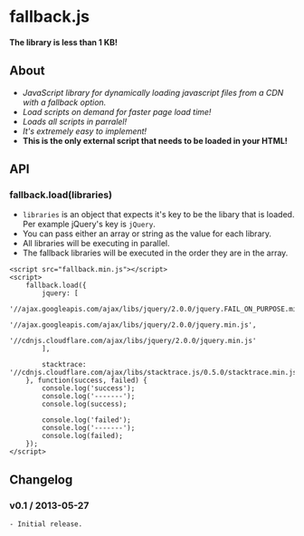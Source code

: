 fallback.js
===========
#### The library is less than 1 KB!


## About
* _JavaScript library for dynamically loading javascript files from a CDN with a fallback option._
* _Load scripts on demand for faster page load time!_
* _Loads all scripts in parralel!_
* _It's extremely easy to implement!_
* __This is the only external script that needs to be loaded in your HTML!__


## API
### fallback.load(libraries)
- `libraries` is an object that expects it's key to be the libary that is loaded. Per example jQuery's key is `jQuery`.
- You can pass either an array or string as the value for each library.
- All libraries will be executing in parallel.
- The fallback libraries will be executed in the order they are in the array.


```
<script src="fallback.min.js"></script>
<script>
	fallback.load({
		jquery: [
			'//ajax.googleapis.com/ajax/libs/jquery/2.0.0/jquery.FAIL_ON_PURPOSE.min.js',
			'//ajax.googleapis.com/ajax/libs/jquery/2.0.0/jquery.min.js',
			'//cdnjs.cloudflare.com/ajax/libs/jquery/2.0.0/jquery.min.js'
		],

		stacktrace: '//cdnjs.cloudflare.com/ajax/libs/stacktrace.js/0.5.0/stacktrace.min.js'
	}, function(success, failed) {
		console.log('success');
		console.log('-------');
		console.log(success);

		console.log('failed');
		console.log('-------');
		console.log(failed);
	});
</script>
```


## Changelog
### v0.1 / 2013-05-27
	- Initial release.
